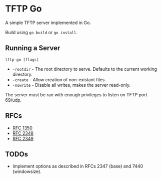 # TFTP Go

A simple TFTP server implemented in Go.

Build using `go build` or `go install`.

## Running a Server

`tftp-go [flags]`

- `-rootdir` - The root directory to serve. Defaults to the current working directory.
- `-create` - Allow creation of non-existant files.
- `-nowrite` - Disable all writes, makes the server read-only.

The server must be ran with enough privileges to listen on TFTP port 69/udp.

## RFCs

- [RFC 1350](https://tools.ietf.org/html/rfc1350)
- [RFC 2348](https://tools.ietf.org/html/rfc2348)
- [RFC 2349](https://tools.ietf.org/html/rfc2349)

## TODOs

- Implement options as described in RFCs 2347 (base) and 7440 (windowsize).
